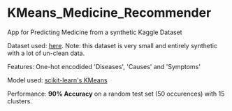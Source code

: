 # KMeans_Medicine_Recommender
App for Predicting Medicine from a synthetic Kaggle Dataset

Dataset used: [here](https://www.kaggle.com/datasets/joymarhew/medical-reccomadation-dataset). Note: this dataset is very small and entirely synthetic with a lot of un-clean data.

Features: One-hot encodided 'Diseases', 'Causes' and 'Symptoms'

Model used: [scikit-learn's KMeans](https://scikit-learn.org/stable/modules/generated/sklearn.cluster.KMeans.html)

Performance: **90% Accuracy** on a random test set (50 occurences) with 15 clusters.